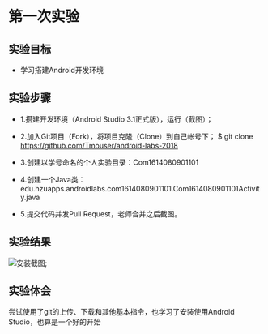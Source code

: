 # 第一次实验

## 实验目标
+   学习搭建Android开发环境
## 实验步骤
+ 1.搭建开发环境（Android Studio 3.1正式版），运行（截图）；

+ 2.加入Git项目（Fork），将项目克隆（Clone）到自己帐号下；
    $ git clone https://github.com/Tmouser/android-labs-2018  
+ 3.创建以学号命名的个人实验目录：Com1614080901101 
+ 4.创建一个Java类：edu.hzuapps.androidlabs.com1614080901101.Com1614080901101Activity.java
+ 5.提交代码并发Pull Request，老师合并之后截图。
## 实验结果
![安装截图](https://github.com/Tmouser/android-labs-2018/blob/master/com1614080901101/Com1614080901101Activity.JPG);
## 实验体会
尝试使用了git的上传、下载和其他基本指令，也学习了安装使用Android Studio，也算是一个好的开始

